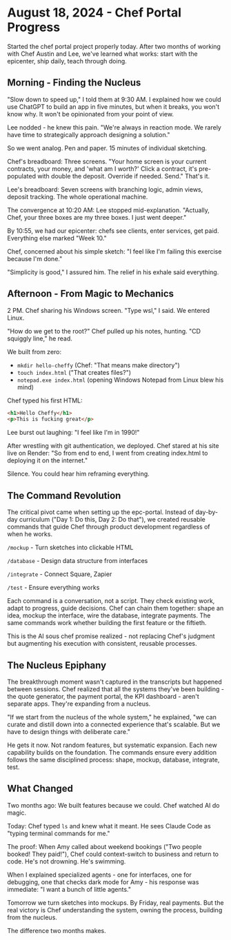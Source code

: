 # August 18, 2024 - Chef Portal Progress

Started the chef portal project properly today. After two months of working with Chef Austin and Lee, we've learned what works: start with the epicenter, ship daily, teach through doing.

## Morning - Finding the Nucleus

"Slow down to speed up," I told them at 9:30 AM. I explained how we could use ChatGPT to build an app in five minutes, but when it breaks, you won't know why. It won't be opinionated from your point of view.

Lee nodded - he knew this pain. "We're always in reaction mode. We rarely have time to strategically approach designing a solution."

So we went analog. Pen and paper. 15 minutes of individual sketching.

Chef's breadboard: Three screens. "Your home screen is your current contracts, your money, and 'what am I worth?' Click a contract, it's pre-populated with double the deposit. Override if needed. Send." That's it.

Lee's breadboard: Seven screens with branching logic, admin views, deposit tracking. The whole operational machine.

The convergence at 10:20 AM: Lee stopped mid-explanation. "Actually, Chef, your three boxes are my three boxes. I just went deeper."

By 10:55, we had our epicenter: chefs see clients, enter services, get paid. Everything else marked "Week 10."

Chef, concerned about his simple sketch: "I feel like I'm failing this exercise because I'm done."

"Simplicity is good," I assured him. The relief in his exhale said everything.

## Afternoon - From Magic to Mechanics

2 PM. Chef sharing his Windows screen. "Type wsl," I said. We entered Linux.

"How do we get to the root?" Chef pulled up his notes, hunting. "CD squiggly line," he read.

We built from zero:

- `mkdir hello-cheffy` (Chef: "That means make directory")
- `touch index.html` ("That creates files?")
- `notepad.exe index.html` (opening Windows Notepad from Linux blew his mind)

Chef typed his first HTML:

```html
<h1>Hello Cheffy</h1>
<p>This is fucking great</p>
```

Lee burst out laughing: "I feel like I'm in 1990!"

After wrestling with git authentication, we deployed. Chef stared at his site live on Render: "So from end to end, I went from creating index.html to deploying it on the internet."

Silence. You could hear him reframing everything.

## The Command Revolution

The critical pivot came when setting up the epc-portal. Instead of day-by-day curriculum ("Day 1: Do this, Day 2: Do that"), we created reusable commands that guide Chef through product development regardless of when he works.

`/mockup` - Turn sketches into clickable HTML

`/database` - Design data structure from interfaces

`/integrate` - Connect Square, Zapier

`/test` - Ensure everything works

Each command is a conversation, not a script. They check existing work, adapt to progress, guide decisions. Chef can chain them together: shape an idea, mockup the interface, wire the database, integrate payments. The same commands work whether building the first feature or the fiftieth.

This is the AI sous chef promise realized - not replacing Chef's judgment but augmenting his execution with consistent, reusable processes.

## The Nucleus Epiphany

The breakthrough moment wasn't captured in the transcripts but happened between sessions. Chef realized that all the systems they've been building - the quote generator, the payment portal, the KPI dashboard - aren't separate apps. They're expanding from a nucleus.

"If we start from the nucleus of the whole system," he explained, "we can curate and distill down into a connected experience that's scalable. But we have to design things with deliberate care."

He gets it now. Not random features, but systematic expansion. Each new capability builds on the foundation. The commands ensure every addition follows the same disciplined process: shape, mockup, database, integrate, test.

## What Changed

Two months ago: We built features because we could. Chef watched AI do magic.

Today: Chef typed `ls` and knew what it meant. He sees Claude Code as "typing terminal commands for me."

The proof: When Amy called about weekend bookings ("Two people booked! They paid!"), Chef could context-switch to business and return to code. He's not drowning. He's swimming.

When I explained specialized agents - one for interfaces, one for debugging, one that checks dark mode for Amy - his response was immediate: "I want a bunch of little agents."

Tomorrow we turn sketches into mockups. By Friday, real payments. But the real victory is Chef understanding the system, owning the process, building from the nucleus.

The difference two months makes.